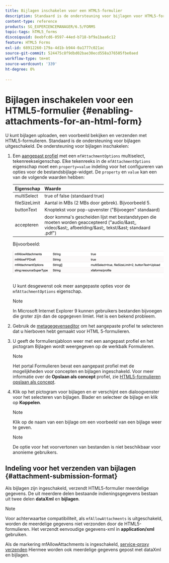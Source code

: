 ```yaml
---
title: Bijlagen inschakelen voor een HTML5-formulier
description: Standaard is de ondersteuning voor bijlagen voor HTML5-formulieren uitgeschakeld.
content-type: reference
products: SG_EXPERIENCEMANAGER/6.5/FORMS
topic-tags: hTML5_forms
discoiquuid: 8eebfcd6-0597-44ed-b718-bf9a1baa6c12
feature: HTML5 Forms
exl-id: 68912260-179a-4d1b-b944-0a1777c021ac
source-git-commit: 524475c8f9dbd02bae30ecd558a376505fbe0aed
workflow-type: tm+mt
source-wordcount: '339'
ht-degree: 0%

---
```


# Bijlagen inschakelen voor een HTML5-formulier {#enabling-attachments-for-an-html-form}

U kunt bijlagen uploaden, een voorbeeld bekijken en verzenden met HTML5-formulieren. Standaard is de ondersteuning voor bijlagen uitgeschakeld. De ondersteuning voor bijlagen inschakelen:

1. Een [aangepast profiel](/help/forms/using/custom-profile.md) met een `mfAttachmentOptions` multiselect, tekenreekseigenschap. Elke tekenreeks in de `mfAttachmentOptions` eigenschap moet een `property=value` indeling voor het configureren van opties voor de bestandsbijlage-widget. De `property` en `value` kan een van de volgende waarden hebben:

   | Eigenschap | Waarde |
   |--- |---|
   | multiSelect | true of false (standaard true) |
   | fileSizeLimit | Aantal in MBs (2 MBs door gebrek). Bijvoorbeeld 5. |
   | buttonText | Knoptekst voor pop-upvenster (&quot;Bijvoegen&quot; standaard) |
   | accepteren | door komma&#39;s gescheiden lijst met bestandstypen die moeten worden geaccepteerd (&quot;audio/&amp;ast;, video/&amp;ast;, afbeelding/&amp;ast;, tekst/&amp;ast; standaard .pdf&quot;) |

   Bijvoorbeeld:

   ![configureren, opties](assets/mfAttachmentOptions.png)

   U kunt desgewenst ook meer aangepaste opties voor de `mfAttachmentOptions` eigenschap.

   >[!NOTE]
   >
   >In Microsoft Internet Explorer 9 kunnen gebruikers bestanden bijvoegen die groter zijn dan de opgegeven limiet. Het is een bekend probleem.

1. Gebruik de [metagegevenseditor](/help/forms/using/manage-form-metadata.md) om het aangepaste profiel te selecteren dat u hierboven hebt gemaakt voor HTML 5-formulieren.
1. U geeft de formuliersjabloon weer met een aangepast profiel en het pictogram Bijlagen wordt weergegeven op de werkbalk Formulieren.

   >[!NOTE]
   >
   >Het portal Formulieren bevat een aangepast profiel met de mogelijkheden voor concepten en bijlagen ingeschakeld. Voor meer informatie over de **Opslaan als concept** profiel, zie [HTML5-formulieren opslaan als concept](/help/forms/using/saving-html5-form-draft.md).

1. Klik op het pictogram voor bijlagen en er verschijnt een dialoogvenster voor het selecteren van bijlagen. Blader en selecteer de bijlage en klik op **Koppelen**.

   >[!NOTE]
   >
   >Klik op de naam van een bijlage om een voorbeeld van een bijlage weer te geven.

   >[!NOTE]
   >
   >De optie voor het voorvertonen van bestanden is niet beschikbaar voor anonieme gebruikers.

## Indeling voor het verzenden van bijlagen {#attachment-submission-format}

Als bijlagen zijn ingeschakeld, verzendt HTML5-formulier meerdelige gegevens. De uit meerdere delen bestaande indieningsgegevens bestaan uit twee delen **dataXml** en **bijlagen**.

>[!NOTE]
>
>Voor achterwaartse compatibiliteit, als `mfAllowAttachments` is uitgeschakeld, worden de meerdelige gegevens niet verzonden door de HTML5-formulieren. Het verzendt eenvoudige gegevens-xml in **application/xml** gebruiken.

Als de markering mfAllowAttachments is ingeschakeld, [service-proxy verzenden](/help/forms/using/service-proxy.md) Hiermee worden ook meerdelige gegevens gepost met dataXml en bijlagen.
